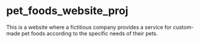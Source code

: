 # pet_foods_website_proj
This is a website where a fictitious company provides a service for custom-made pet foods according to the specific needs of their pets.
